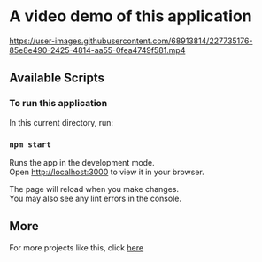 # A video demo of this application

https://user-images.githubusercontent.com/68913814/227735176-85e8e490-2425-4814-aa55-0fea4749f581.mp4

## Available Scripts

### To run this application

In this current directory, run:

### `npm start`

Runs the app in the development mode.\
Open [http://localhost:3000](http://localhost:3000) to view it in your browser.

The page will reload when you make changes.\
You may also see any lint errors in the console.

## More
For more projects like this, click [here](https://winnard.vercel.app#work)
